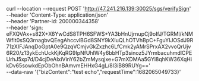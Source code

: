 curl --location --request POST 'http://47.241.216.139:30025/sgs/verifySign' \
--header 'Content-Type: application/json' \
--header 'Partner-id: 200000344358' \
--header 'sign: eFXQVAx+s82X+X6YwCdS8TPH6SFWS+YA3bHnUjrnupCj9oIfJ/TGRMl/kNMWfIt0sSQ3rnagbvQEegAhccvlBGd8SNY9kXIuQLhOTVhBpC+FguYIJOSdJ9R71zXIFJAnqDoGptA0e9QzqVCmjvGkZxzhc6LfCmk2yAMrSPrxAX2vvoQrUjv6R20/z13ykEchUckKjKqRG9IpNfUhIW4y6bbHTp3sinoz5JYrmbacuhmdlCPEUrhJ5xp7d/D4cjDeAIxiVinY62bZmMysqjxe+G7mXDMAa5GYi8qhKW36XqHikDv65sowkdEpObOhnBAmvmEHHxG4gL/8l3iB89RUYg==' \
--data-raw '{"bizContent":"test echo","requestTime":1682065049733}'